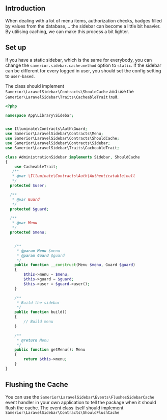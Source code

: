 ## Introduction

When dealing with a lot of menu items, authorization checks, badges filled by values from the database,... the sidebar can become a little bit heavier. By utilising caching, we can make this process a bit lighter.

## Set up
If you have a static sidebar, which is the same for everybody, you can change the `samerior.sidebar.cache.method` option to `static`. If the sidebar can be different for every logged in user, you should set the config setting to `user-based`.

The class should implement `Samerior\LaravelSidebar\Contracts\ShouldCache` and use the `Samerior\LaravelSidebar\Traits\CacheableTrait` trait.

```php
<?php

namespace App\Library\Sidebar;


use Illuminate\Contracts\Auth\Guard;
use Samerior\LaravelSidebar\Contracts\Menu;
use Samerior\LaravelSidebar\Contracts\ShouldCache;
use Samerior\LaravelSidebar\Contracts\Sidebar;
use Samerior\LaravelSidebar\Traits\CacheableTrait;

class AdministrationSidebar implements Sidebar, ShouldCache
{
    use CacheableTrait;
   /**
   * @var \Illuminate\Contracts\Auth\Authenticatable|null 
   */
  protected $user;

  /**
   * @var Guard 
   */
  protected $guard;

  /**
   * @var Menu 
   */
  protected $menu;


    /**
     * @param Menu $menu
     * @param Guard $guard
     */
    public function __construct(Menu $menu, Guard $guard)
    {
        $this->menu = $menu;
        $this->guard = $guard;
        $this->user = $guard->user();
    }

    /**
     * Build the sidebar
     */
    public function build()
    {
        // Build menu
    }

    /**
     * @return Menu
     */
    public function getMenu(): Menu
    {
        return $this->menu;
    }
}

```

## Flushing the Cache

You can use the `Samerior\LaravelSidebar\Events\FlushesSidebarCache` event handler in your own application to tell the package when it should flush the cache. The event class itself should implement `Samerior\LaravelSidebar\Contracts\ShouldFlushCache`

